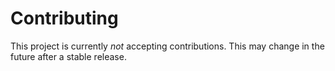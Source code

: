 # Contributing
This project is currently *not* accepting contributions. This may change in the future after a stable release.
